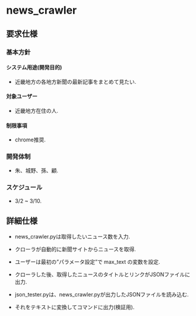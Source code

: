 # news_crawler

## 要求仕様

### 基本方針
#### システム用途(開発目的)
- 近畿地方の各地方新聞の最新記事をまとめて見たい.

#### 対象ユーザー
- 近畿地方在住の人.

#### 制限事項
- chrome推奨.

### 開発体制
- 朱、城野、孫、顧.

### スケジュール
- 3/2 ~ 3/10.


## 詳細仕様
- news_crawler.pyは取得したいニュース数を入力.
- クローラが自動的に新聞サイトからニュースを取得.
- ユーザーは最初の”パラメータ設定”で max_text の変数を設定.
- クローラした後、取得したニュースのタイトルとリンクがJSONファイルに出力.

- json_tester.pyは、news_crawler.pyが出力したJSONファイルを読み込む.
- それをテキストに変換してコマンドに出力(検証用).
